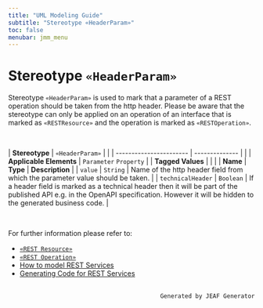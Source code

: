 ```yaml
---
title: "UML Modeling Guide"
subtitle: "Stereotype «HeaderParam»"
toc: false
menubar: jmm_menu
---
```


# Stereotype `«HeaderParam»`
Stereotype `«HeaderParam»` is used to mark that a parameter of a REST operation should be taken from the http header. Please be aware that the stereotype can only be applied on an operation of an interface that is marked as `«RESTResource»` and the operation is marked as `«RESTOperation»`.

<br>

| **Stereotype**          | `«HeaderParam»` | |
| ----------------------- | -------------- | |
| **Applicable Elements** | `Parameter` `Property`        |
| **Tagged Values**       |                       |                                                                                                                                                                                                          |
| **Name**                | **Type**              | **Description**                                                                                                                                                                                          |
| `value`   | `String` | Name of the http header field from which the parameter value should be taken. |
| `technicalHeader`   | `Boolean` | If a header field is marked as a technical header then it will be part of the published API e.g. in the OpenAPI specification. However it will be hidden to the generated business code. |

<br>

For further information please refer to:
- [`«REST Resource»`](/uml-modeling-guide/jmm/RESTResource) 
- [`«REST Operation»`](/uml-modeling-guide/jmm/RESTOperation) 
- [How to model REST Services](/uml-modeling-guide/how-to-model-rest-service-apis) 
- [Generating Code for REST Services](/developer-guide/code-for-jeaf-services)


<br>

<div style="text-align: right"><code>Generated by JEAF Generator</code></div>

    